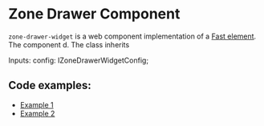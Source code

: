 # Zone Drawer Component

`zone-drawer-widget` is a web component implementation of a [Fast element](https://www.fast.design/).
The component d.
The class inherits 

Inputs:
config: IZoneDrawerWidgetConfig;

## Code examples:

-   [Example 1](../examples/example1.widget.html)
-   [Example 2](../examples/example2.widget.html)
